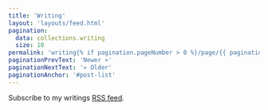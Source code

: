 ```yaml
---
title: 'Writing'
layout: 'layouts/feed.html'
pagination:
  data: collections.writing
  size: 10
permalink: 'writing{% if pagination.pageNumber > 0 %}/page/{{ pagination.pageNumber }}{% endif %}/index.html'
paginationPrevText: 'Newer »'
paginationNextText: '« Older'
paginationAnchor: '#post-list'
---
```


Subscribe to my writings [RSS feed](/writing/feed.xml).